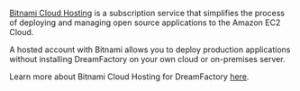 [Bitnami Cloud Hosting](https://bitnami.com/cloud) is a subscription service that simplifies the process of deploying and managing open source applications to the Amazon EC2 Cloud. 

A hosted account with Bitnami allows you to deploy production applications without installing DreamFactory on your own cloud or on-premises server.

Learn more about Bitnami Cloud Hosting for DreamFactory [here](https://bitnami.com/stack/dreamfactory/cloud).